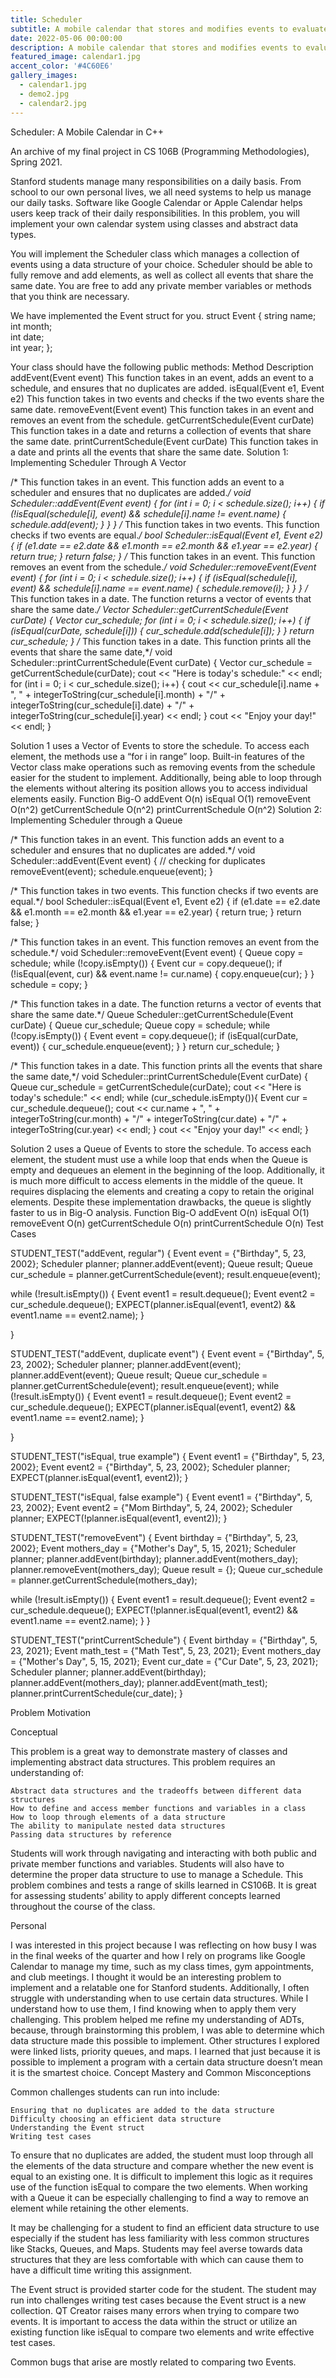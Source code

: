 ```yaml
---
title: Scheduler
subtitle: A mobile calendar that stores and modifies events to evaluate students’ skills.
date: 2022-05-06 00:00:00
description: A mobile calendar that stores and modifies events to evaluate students’ skills; the assignment tested mastery of classes, Big O analysis, and nested data structures. Developed several test cases to ensure program solution was functional.
featured_image: calendar1.jpg
accent_color: '#4C60E6'
gallery_images:
  - calendar1.jpg
  - demo2.jpg
  - calendar2.jpg
---
```


Scheduler: A Mobile Calendar in C++

An archive of my final project in CS 106B (Programming Methodologies), Spring 2021.

Stanford students manage many responsibilities on a daily basis. From school to our own personal lives, we all need systems to help us manage our daily tasks. Software like Google Calendar or Apple Calendar helps users keep track of their daily responsibilities. In this problem, you will implement your own calendar system using classes and abstract data types.

You will implement the Scheduler class which manages a collection of events using a data structure of your choice. Scheduler should be able to fully remove and add elements, as well as collect all events that share the same date. You are free to add any private member variables or methods that you think are necessary.

We have implemented the Event struct for you.
struct Event {
string name;   
int month;   
int date;   
int year;
};

Your class should have the following public methods:
Method    Description
addEvent(Event event)    This function takes in an event, adds an event to a schedule, and ensures that no duplicates are added.
isEqual(Event e1, Event e2)    This function takes in two events and checks if the two events share the same date.
removeEvent(Event event)    This function takes in an event and removes an event from the schedule.
getCurrentSchedule(Event curDate)    This function takes in a date and returns a collection of events that share the same date.
printCurrentSchedule(Event curDate)    This function takes in a date and prints all the events that share the same date.
Solution 1: Implementing Scheduler Through A Vector

/* This function takes in an event. This function adds an event to a scheduler and ensures that no duplicates are added.*/
void Scheduler::addEvent(Event event) {
   for (int i = 0; i < schedule.size(); i++) {
       if (!isEqual(schedule[i], event) && schedule[i].name != event.name) {
           schedule.add(event);
       }
   }
}
/* This function takes in two events. This function checks if two events are equal.*/
bool Scheduler::isEqual(Event e1, Event e2) {
   if (e1.date == e2.date && e1.month == e2.month && e1.year == e2.year) {
       return true;
   }
   return false;
}
/* This function takes in an event. This function removes an event from the schedule.*/
void Scheduler::removeEvent(Event event) {
   for (int i = 0; i < schedule.size(); i++) {
       if (isEqual(schedule[i], event) && schedule[i].name == event.name) {
           schedule.remove(i);
       }
   }
}
/* This function takes in a date. The function returns a vector of events that share the same date.*/
Vector<Event> Scheduler::getCurrentSchedule(Event curDate) {
   Vector<Event> cur_schedule;
   for (int i = 0; i < schedule.size(); i++) {
       if (isEqual(curDate, schedule[i])) {
            cur_schedule.add(schedule[i]);
       }
   }
   return cur_schedule;
}
/* This function takes in a date. This function prints all the events that share the same date,*/
void Scheduler::printCurrentSchedule(Event curDate) {
   Vector<Event> cur_schedule = getCurrentSchedule(curDate);
   cout << "Here is today's schedule:" << endl;
   for (int i = 0; i < cur_schedule.size(); i++) {
       cout << cur_schedule[i].name + ", " + integerToString(cur_schedule[i].month) + "/" +
       integerToString(cur_schedule[i].date) + "/" + integerToString(cur_schedule[i].year) << endl;
   }
   cout << "Enjoy your day!" << endl;
}

Solution 1 uses a Vector of Events to store the schedule. To access each element, the methods use a “for i in range” loop. Built-in features of the Vector class make operations such as removing events from the schedule easier for the student to implement. Additionally, being able to loop through the elements without altering its position allows you to access individual elements easily.
Function    Big-O
addEvent    O(n)
isEqual    O(1)
removeEvent    O(n^2)
getCurrentSchedule    O(n^2)
printCurrentSchedule    O(n^2)
Solution 2: Implementing Scheduler through a Queue

/* This function takes in an event. This function adds an event to a scheduler and ensures that no duplicates are added.*/
void Scheduler::addEvent(Event event) {
   // checking for duplicates
   removeEvent(event);
   schedule.enqueue(event);
}

/* This function takes in two events. This function checks if two events are equal.*/
bool Scheduler::isEqual(Event e1, Event e2) {
   if (e1.date == e2.date && e1.month == e2.month && e1.year == e2.year) {
       return true;
   }
   return false;
}

/* This function takes in an event. This function removes an event from the schedule.*/
void Scheduler::removeEvent(Event event) {
   Queue<Event> copy = schedule;
   while (!copy.isEmpty()) {
       Event cur = copy.dequeue();
       if (!isEqual(event, cur) && event.name != cur.name) {
           copy.enqueue(cur);
       }
   }
   schedule = copy;
}

/* This function takes in a date. The function returns a vector of events that share the same date.*/
Queue<Event> Scheduler::getCurrentSchedule(Event curDate) {
   Queue<Event> cur_schedule;
   Queue<Event> copy = schedule;
   while (!copy.isEmpty()) {
       Event event = copy.dequeue();
       if (isEqual(curDate, event)) {
           cur_schedule.enqueue(event);
       }
   }
   return cur_schedule;
}

/* This function takes in a date. This function prints all the events that share the same date,*/
void Scheduler::printCurrentSchedule(Event curDate) {
   Queue<Event> cur_schedule = getCurrentSchedule(curDate);
   cout << "Here is today's schedule:" << endl;
   while (cur_schedule.isEmpty()){
       Event cur = cur_schedule.dequeue();
       cout << cur.name + ", " + integerToString(cur.month) + "/" +
       integerToString(cur.date) + "/" + integerToString(cur.year) << endl;
   }
   cout << "Enjoy your day!" << endl;
}

Solution 2 uses a Queue of Events to store the schedule. To access each element, the student must use a while loop that ends when the Queue is empty and dequeues an element in the beginning of the loop. Additionally, it is much more difficult to access elements in the middle of the queue. It requires displacing the elements and creating a copy to retain the original elements. Despite these implementation drawbacks, the queue is slightly faster to us in Big-O analysis. 
Function    Big-O
addEvent    O(n)
isEqual    O(1)
removeEvent    O(n)
getCurrentSchedule    O(n)
printCurrentSchedule    O(n)
Test Cases

STUDENT_TEST("addEvent, regular") {
   Event event = {"Birthday", 5, 23, 2002};
   Scheduler planner;
   planner.addEvent(event);
   Queue<Event> result;
   Queue<Event> cur_schedule = planner.getCurrentSchedule(event);
   result.enqueue(event);

   while (!result.isEmpty()) {
       Event event1 = result.dequeue();
       Event event2 = cur_schedule.dequeue();
       EXPECT(planner.isEqual(event1, event2) && event1.name == event2.name);
   }

}

STUDENT_TEST("addEvent, duplicate event") {
   Event event = {"Birthday", 5, 23, 2002};
   Scheduler planner;
   planner.addEvent(event);
   planner.addEvent(event);
   Queue<Event> result;
   Queue<Event> cur_schedule = planner.getCurrentSchedule(event);
   result.enqueue(event);
   while (!result.isEmpty()) {
       Event event1 = result.dequeue();
       Event event2 = cur_schedule.dequeue();
       EXPECT(planner.isEqual(event1, event2) && event1.name == event2.name);
   }

}

STUDENT_TEST("isEqual, true example") {
   Event event1 = {"Birthday", 5, 23, 2002};
   Event event2 = {"Birthday", 5, 23, 2002};
   Scheduler planner;
   EXPECT(planner.isEqual(event1, event2));
}

STUDENT_TEST("isEqual, false example") {
   Event event1 = {"Birthday", 5, 23, 2002};
   Event event2 = {"Mom Birthday", 5, 24, 2002};
   Scheduler planner;
   EXPECT(!planner.isEqual(event1, event2));
}

STUDENT_TEST("removeEvent") {
   Event birthday = {"Birthday", 5, 23, 2002};
   Event mothers_day = {"Mother's Day", 5, 15, 2021};
   Scheduler planner;
   planner.addEvent(birthday);
   planner.addEvent(mothers_day);
   planner.removeEvent(mothers_day);
   Queue<Event> result = {};
   Queue<Event> cur_schedule = planner.getCurrentSchedule(mothers_day);

   while (!result.isEmpty()) {
       Event event1 = result.dequeue();
       Event event2 = cur_schedule.dequeue();
       EXPECT(!planner.isEqual(event1, event2) && event1.name == event2.name);
   }
}

STUDENT_TEST("printCurrentSchedule") {
   Event birthday = {"Birthday", 5, 23, 2021};
   Event math_test = {"Math Test", 5, 23, 2021};
   Event mothers_day = {"Mother's Day", 5, 15, 2021};
   Event cur_date = {"Cur Date", 5, 23, 2021};
   Scheduler planner;
   planner.addEvent(birthday);
   planner.addEvent(mothers_day);
   planner.addEvent(math_test);
   planner.printCurrentSchedule(cur_date);
}

Problem Motivation

Conceptual

This problem is a great way to demonstrate mastery of classes and implementing abstract data structures. This problem requires an understanding of:

    Abstract data structures and the tradeoffs between different data structures
    How to define and access member functions and variables in a class
    How to loop through elements of a data structure
    The ability to manipulate nested data structures
    Passing data structures by reference

Students will work through navigating and interacting with both public and private member functions and variables. Students will also have to determine the proper data structure to use to manage a Schedule. This problem combines and tests a range of skills learned in CS106B. It is great for assessing students’ ability to apply different concepts learned throughout the course of the class.

Personal

I was interested in this project because I was reflecting on how busy I was in the final weeks of the quarter and how I rely on programs like Google Calendar to manage my time, such as my class times, gym appointments, and club meetings. I thought it would be an interesting problem to implement and a relatable one for Stanford students. Additionally, I often struggle with understanding when to use certain data structures. While I understand how to use them, I find knowing when to apply them very challenging. This problem helped me refine my understanding of ADTs, because, through brainstorming this problem, I was able to determine which data structure made this possible to implement. Other structures I explored were linked lists, priority queues, and maps. I learned that just because it is possible to implement a program with a certain data structure doesn’t mean it is the smartest choice.
Concept Mastery and Common Misconceptions

Common challenges students can run into include:

    Ensuring that no duplicates are added to the data structure
    Difficulty choosing an efficient data structure
    Understanding the Event struct
    Writing test cases

To ensure that no duplicates are added, the student must loop through all the elements of the data structure and compare whether the new event is equal to an existing one. It is difficult to implement this logic as it requires use of the function isEqual to compare the two elements. When working with a Queue it can be especially challenging to find a way to remove an element while retaining the other elements.

It may be challenging for a student to find an efficient data structure to use especially if the student has less familiarity with less common structures like Stacks, Queues, and Maps. Students may feel averse towards data structures that they are less comfortable with which can cause them to have a difficult time writing this assignment.

The Event struct is provided starter code for the student. The student may run into challenges writing test cases because the Event struct is a new collection. QT Creator raises many errors when trying to compare two events. It is important to access the data within the struct or utilize an existing function like isEqual to compare two elements and write effective test cases.

Common bugs that arise are mostly related to comparing two Events.
